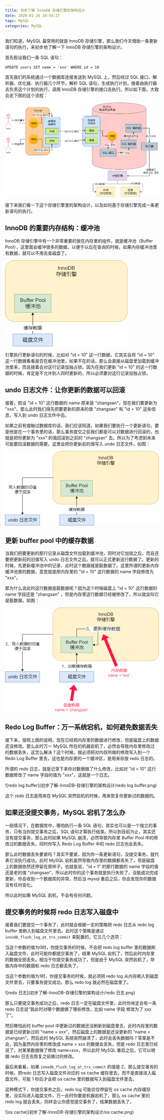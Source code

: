 ```yaml
---
title: 初步了解 InnoDB 存储引擎的架构设计
date: 2020-01-26 10:54:27
tags: MySQL
categories: MySQL
---
```


我们知道，MySQL 最常用的就是 InnoDB 存储引擎，那么我们今天借助一条更新语句的执行，来初步地了解一下 InnoDB 存储引擎的架构设计。



首先假设我们一条 SQL 语句：

```mysql
UPDATE users SET name = 'xxx' WHERE id = 10
```



首先我们的系统通过一个数据库连接发送到 MySQL 上，然后经过 SQL 接口、解析器、优化器、执行器几个环节，解析 SQL 语句，生成执行计划，接着由执行器去负责这个计划的执行，调用 InnoDB 存储引擎的接口去执行。所以如下图，大致会走下图的这个流程：

![整个流程](初步了解-InnoDB-存储引擎的架构设计/整个流程.png)

接下来我们看一下这个存储引擎里的架构设计，以及如何基于存储引擎完成一条更新语句的执行。

## InnoDB 的重要内存结构：缓冲池

InnoDB 存储引擎中有一个非常重要的放在内存里的组件，就是缓冲池（Buffer Pool），这里面会缓冲很多的数据，以便于以后在查询的时候，如果内存缓冲池里有数据，就可以不用去查磁盘了。

![缓冲池](初步了解-InnoDB-存储引擎的架构设计/缓冲池.png)

引擎执行更新语句的时候，比如对 "id = 10" 这一行数据，它其实会将 "id = 10" 这一行数据看看是否在缓冲池里，如果不在的话，那么会直接从磁盘里加载到缓冲池里来，而且接着会对这行记录加独占锁。因为在我们更新 "id = 10" 的这一行数据的时候，肯定是不允许别人同时更新的，所以必须要对这行记录加独占锁。

## undo 日志文件：让你更新的数据可以回滚

接着，假设 "id = 10" 这行数据的 name 原来是 "zhangsan"，现在我们要更新为 "xxx"，那么此时我们得先把要更新的原来的值 "zhangsan" 和 "id = 10" 这些信息，写入到 undo 日志文件中去。



如果之前有接触过数据库的话，我们应该知道，如果我们要执行一个更新语句，要是他是在一个事务里的话，那么事务提交之前我们都是可以对数据进行回滚的，也就是把你更新为 "xxx" 的值回滚到之前的 "zhangsan" 去。所以为了考虑到未来可能要回滚数据的需要，这里会把你更新前的值写入 undo 日志文件，如图：

![undo日志](初步了解-InnoDB-存储引擎的架构设计/undo日志.png)



## 更新 buffer pool 中的缓存数据

当我们把要更新的那行记录从磁盘文件加载到缓冲池，同时对它加锁之后，而且还要把更新前的旧值写入 undo 日志文件之后，就可以正式更新这行数据了。更新的时候，先更新缓冲池中的记录，此时这个数据就是脏数据了。这里所谓的更新内存缓冲池里的数据，意思就是把内存里的 "id = 10" 这行数据的 name 字段修改为 "xxx"。



那为什么说此时这行数据是脏数据呢？因为这个时候磁盘上 "id = 10" 这行数据的 name 字段还是 "zhangsan" ，但是内存里这行数据已经被修改了，所以就会叫它是脏数据。如图：

![更新数据](初步了解-InnoDB-存储引擎的架构设计/更新数据.png)

## Redo Log Buffer：万一系统宕机，如何避免数据丢失

接下来，按照上图的说明，现在已经把内存里的数据进行修改，但是磁盘上的数据还没修改。那么此时万一 MySQL 所在的机器宕机了，必然会导致内存里修改过的数据丢失，这怎么解决？这个时候，就必须把对内存所做的修改写入到一个 Redo Log Buffer 里去，这也是内存里的一个缓冲区，是用来存放 redo 日志的。



所谓的 redo 日志，就是记录下来你对数据做了什么修改，比如对 "id = 10" 这行数据修改了 name 字段的值为 "xxx"，这就是一个日志。

![redo log buffer](初步了解-InnoDB-存储引擎的架构设计/redo log buffer.png)

这个 redo 日志是用来在 MySQL 突然宕机的时候，用来恢复你更新过的数据的。

## 如果还没提交事务，MySQL 宕机了怎么办

一般情况下，在数据库中，哪怕执行一条 SQL 语句，其实也可以是一个独立的事务，只有当你提交事务之后，SQL 语句才算执行结束。所以到目前为止，其实还没有提交事务，那么此时如果 MySQL 崩溃，必然导致内存里 Buffer Pool 中的修改过的数据丢失，同时你写入 Redo Log Buffer 中的 redo 日志也会丢失。



那么此时数据丢失要紧吗？其实不要紧，因为你一条更新语句，没提交事务，就代表它没执行成功，此时 MySQL 宕机虽然导致内存里的数据都丢失了，但是磁盘上的数据依然还停留在原样子。也就是说，"id = 1" 的那行数据的 name 字段的值还是老的值 "zhangsan"，所以此时你的这个事务就是执行失败了，没能成功完成更新，你会收到一个数据库的异常。然后当 mysql 重启之后，你会发现你的数据没有任何变化。



所以此时如果 MySQL 宕机，不会有任何问题。

## 提交事务的时候将 redo 日志写入磁盘中

接着我们要提交一个事务了，此时就会根据一定的策略把 redo 日志从 redo log buffer 里刷入到磁盘文件里去。此时这个策略是通过 `innodb_flush_log_at_trx_commit` 来配置的，它又几个选项：



当这个参数的值为0时，你提交事务的时候，不会把 redo log buffer 里的数据刷入磁盘文件，此时可能你都提交事务了，结果 MySQL 宕机了，然后此时内存里的数据全部丢失。相当于你提交事务成功了，但是由于 MySQL 突然宕机了，导致内存中的数据和 redo 日志都丢失了。

当这个参数的值为1时，你提交事务的时候，就必须把 redo log 从内存刷入到磁盘文件里去，只要事务提交成功，那么 redo log 就必然在磁盘里了。

![redo 日志](初步了解-InnoDB-存储引擎的架构设计/redo 日志.png)

那么只要提交事务成功之后，redo 日志一定在磁盘文件里，此时你肯定会有一条 redo 日志说“我此时对哪个数据做了哪些修改，比如 name 字段 修改为了 xxx 了”。



然后哪怕此时 buffer pool 中更新过的数据还没刷新到磁盘里去，此时内存里的数据是已经更新过的 "name = xxx"，然后磁盘上的数据是还没更新的 "name = zhangsan"。然后此时 MySQL 系统突然崩溃了，此时会丢失数据吗？答案是不会，因为虽然内存里的修改成 name = xxx 的数据会丢失，但是 redo 日志里已经说了，对某某数据做了修改 name=xxx，所以此时 MySQL 重启之后，它可以根据 redo 日志去恢复之前做过的修改。



最后来看看，如果 `innodb_flush_log_at_trx_commit` 的值是 2，那么提交事务的时候，把redo 日志写入磁盘文件对应的 os cache 缓存里去，而不是直接进入磁盘文件，可能 1 秒后才会把 os cache 里的数据写入到磁盘文件里去。



这种模式下，你提交事务之后，redo log 可能仅仅停留在 os cache 内存缓存里，没实际进入磁盘文件，万一此时你要是机器宕机了，那么 os cache 里的 redo log 就会丢失，同样会让你感觉提交事务了，结果数据丢失了。

![os cache](初步了解-InnoDB-存储引擎的架构设计/os cache.png)